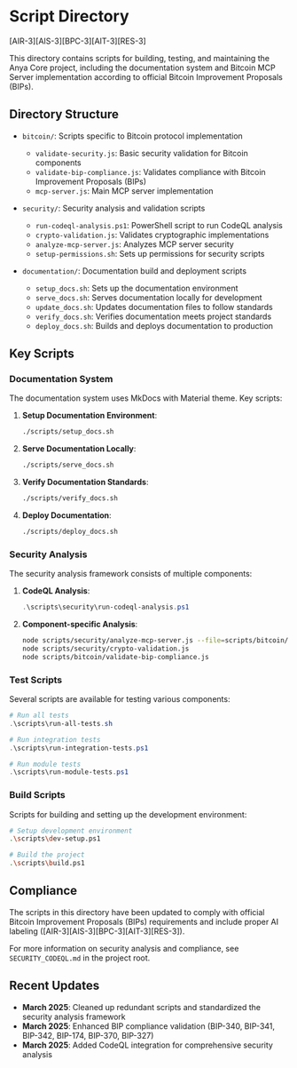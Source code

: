 # Script Directory

[AIR-3][AIS-3][BPC-3][AIT-3][RES-3]

This directory contains scripts for building, testing, and maintaining the Anya Core project, including the documentation system and Bitcoin MCP Server implementation according to official Bitcoin Improvement Proposals (BIPs).

## Directory Structure

- `bitcoin/`: Scripts specific to Bitcoin protocol implementation
  - `validate-security.js`: Basic security validation for Bitcoin components
  - `validate-bip-compliance.js`: Validates compliance with Bitcoin Improvement Proposals (BIPs)
  - `mcp-server.js`: Main MCP server implementation

- `security/`: Security analysis and validation scripts
  - `run-codeql-analysis.ps1`: PowerShell script to run CodeQL analysis
  - `crypto-validation.js`: Validates cryptographic implementations
  - `analyze-mcp-server.js`: Analyzes MCP server security
  - `setup-permissions.sh`: Sets up permissions for security scripts

- `documentation/`: Documentation build and deployment scripts
  - `setup_docs.sh`: Sets up the documentation environment
  - `serve_docs.sh`: Serves documentation locally for development
  - `update_docs.sh`: Updates documentation files to follow standards
  - `verify_docs.sh`: Verifies documentation meets project standards
  - `deploy_docs.sh`: Builds and deploys documentation to production

## Key Scripts

### Documentation System

The documentation system uses MkDocs with Material theme. Key scripts:

1. **Setup Documentation Environment**:
   ```bash
   ./scripts/setup_docs.sh
   ```

2. **Serve Documentation Locally**:
   ```bash
   ./scripts/serve_docs.sh
   ```

3. **Verify Documentation Standards**:
   ```bash
   ./scripts/verify_docs.sh
   ```

4. **Deploy Documentation**:
   ```bash
   ./scripts/deploy_docs.sh
   ```

### Security Analysis

The security analysis framework consists of multiple components:

1. **CodeQL Analysis**:
   ```powershell
   .\scripts\security\run-codeql-analysis.ps1
   ```
   
2. **Component-specific Analysis**:
   ```bash
   node scripts/security/analyze-mcp-server.js --file=scripts/bitcoin/mcp-server.js
   node scripts/security/crypto-validation.js
   node scripts/bitcoin/validate-bip-compliance.js
   ```

### Test Scripts

Several scripts are available for testing various components:

```powershell
# Run all tests
.\scripts\run-all-tests.sh

# Run integration tests
.\scripts\run-integration-tests.ps1

# Run module tests
.\scripts\run-module-tests.ps1
```

### Build Scripts

Scripts for building and setting up the development environment:

```bash
# Setup development environment
.\scripts\dev-setup.ps1

# Build the project
.\scripts\build.ps1
```

## Compliance

The scripts in this directory have been updated to comply with official Bitcoin Improvement Proposals (BIPs) requirements and include proper AI labeling ([AIR-3][AIS-3][BPC-3][AIT-3][RES-3]).

For more information on security analysis and compliance, see `SECURITY_CODEQL.md` in the project root.

## Recent Updates

- **March 2025**: Cleaned up redundant scripts and standardized the security analysis framework
- **March 2025**: Enhanced BIP compliance validation (BIP-340, BIP-341, BIP-342, BIP-174, BIP-370, BIP-327)
- **March 2025**: Added CodeQL integration for comprehensive security analysis 
